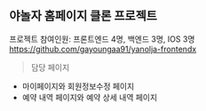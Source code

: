 ## 야놀자 홈페이지 클론 프로젝트

프로젝트 참여인원: 프론트엔드 4명, 백엔드 3명, IOS 3명<br>
https://github.com/gayoungaa91/yanolja-frontendx

> 담당 페이지

- 마이페이지와 회원정보수정 페이지
- 예약 내역 페이지와 예약 상세 내역 페이지
